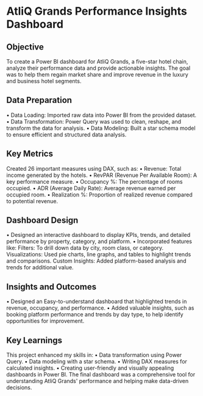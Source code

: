 # AtliQ Grands Performance Insights Dashboard



## Objective
To create a Power BI dashboard for AtliQ Grands, a five-star hotel chain, analyze their performance data and provide actionable insights. The goal was to help them regain market share and improve revenue in the luxury and business hotel segments.

## Data Preparation
•	Data Loading: Imported raw data into Power BI from the provided dataset.
•	Data Transformation: Power Query was used to clean, reshape, and transform the data for analysis.
•	Data Modeling: Built a star schema model to ensure efficient and structured data analysis.

## Key Metrics
Created 26 important measures using DAX, such as:
•	Revenue: Total income generated by the hotels.
•	RevPAR (Revenue Per Available Room): A key performance measure.
•	Occupancy %: The percentage of rooms occupied.
•	ADR (Average Daily Rate): Average revenue earned per occupied room.
•	Realization %: Proportion of realized revenue compared to potential revenue.

## Dashboard Design
•	Designed an interactive dashboard to display KPIs, trends, and detailed performance by property, category, and platform.
•	Incorporated features like:
Filters: To drill down data by city, room class, or category.
Visualizations: Used pie charts, line graphs, and tables to highlight trends and comparisons.
Custom Insights: Added platform-based analysis and trends for additional value.

## Insights and Outcomes
•	Designed an Easy-to-understand dashboard that highlighted trends in revenue, occupancy, and performance.
•	Added valuable insights, such as booking platform performance and trends by day type, to help identify opportunities for improvement.

## Key Learnings
This project enhanced my skills in:
•	Data transformation using Power Query.
•	Data modeling with a star schema.
•	Writing DAX measures for calculated insights.
•	Creating user-friendly and visually appealing dashboards in Power BI.
The final dashboard was a comprehensive tool for understanding AtliQ Grands' performance and helping make data-driven decisions.





